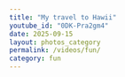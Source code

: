 ```yaml
---
title: "My travel to Hawii"
youtube_id: "0DK-Pra2gm4" 
date: 2025-09-15         
layout: photos_category
permalink: /videos/fun/
category: fun
---
```


